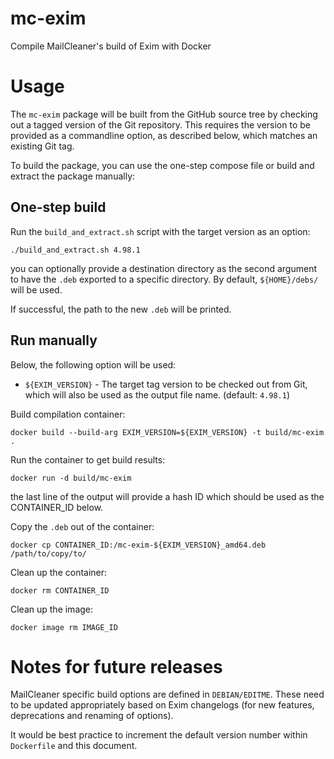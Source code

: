 # mc-exim

Compile MailCleaner's build of Exim with Docker

# Usage

The `mc-exim` package will be built from the GitHub source tree by checking out a tagged version of the Git repository. This requires the version to be provided as a commandline option, as described below, which matches an existing Git tag.

To build the package, you can use the one-step compose file or build and extract the package manually:

## One-step build

Run the `build_and_extract.sh` script with the target version as an option:

```
./build_and_extract.sh 4.98.1
```

you can optionally provide a destination directory as the second argument to have the `.deb` exported to a specific directory. By default, `${HOME}/debs/` will be used.

If successful, the path to the new `.deb` will be printed.

## Run manually

Below, the following option will be used:

* `${EXIM_VERSION}` - The target tag version to be checked out from Git, which will also be used as the output file name. (default: `4.98.1`)

Build compilation container:

```
docker build --build-arg EXIM_VERSION=${EXIM_VERSION} -t build/mc-exim . 
```

Run the container to get build results:

```
docker run -d build/mc-exim
```

the last line of the output will provide a hash ID which should be used as the CONTAINER_ID below.

Copy the `.deb` out of the container:

```
docker cp CONTAINER_ID:/mc-exim-${EXIM_VERSION}_amd64.deb /path/to/copy/to/
```

Clean up the container:

```
docker rm CONTAINER_ID
```

Clean up the image:

```
docker image rm IMAGE_ID
```

# Notes for future releases

MailCleaner specific build options are defined in `DEBIAN/EDITME`. These need to be updated appropriately based on Exim changelogs (for new features, deprecations and renaming of options).

It would be best practice to increment the default version number within `Dockerfile` and this document.
